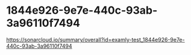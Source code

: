 # 1844e926-9e7e-440c-93ab-3a96110f7494
https://sonarcloud.io/summary/overall?id=examly-test_1844e926-9e7e-440c-93ab-3a96110f7494
